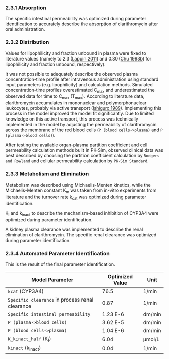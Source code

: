 ### 2.3.1	Absorption

The specific intestinal permeability was optimized during parameter identification to accurately describe the absorption of clarithromycin after oral administration.

### 2.3.2	Distribution

Values for lipophilicity and fraction unbound in plasma were fixed to literature values (namely to 2.3 ([Lappin 2011](#5-References)) and 0.30 ([Chu 1993b](#5-References)) for lipophilicity and fraction unbound, respectively). 

It was not possible to adequately describe the observed plasma concentration-time profile after intravenous administration using standard input parameters (e.g. lipophilicity) and calculation methods. Simulated concentration-time profiles overestimated C<sub>max</sub> and underestimated the observed data for time to C<sub>max</sub> (T<sub>max</sub>). According to literature data, clarithromycin accumulates in mononuclear and polymorphonuclear leukocytes, probably via active transport ([Ishiguro 1989](#5-References)). Implementing this process in the model improved the model fit significantly. Due to limited knowledge on this active transport, this process was technically implemented in the model by adjusting the permeability of clarithromycin across the membrane of the red blood cells (`P (blood cells->plasma)` and `P (plasma->blood cells)`). 

After testing the available organ-plasma partition coefficient and cell permeability calculation methods built in PK-Sim, observed clinical data was best described by choosing the partition coefficient calculation by `Rodgers and Rowland` and cellular permeability calculation by `PK-Sim Standard`. 

### 2.3.3	Metabolism and Elimination

Metabolism was described using Michaelis-Menten kinetics, while the Michaelis-Menten constant K<sub>m</sub> was taken from in-vitro experiments from literature and the turnover rate k<sub>cat</sub> was optimized during parameter identification. 

K<sub>I</sub> and k<sub>inact</sub> to describe the mechanism-based inhibition of CYP3A4 were optimized during parameter identification.

A kidney plasma clearance was implemented to describe the renal elimination of clarithromycin. The specific renal clearance was optimized during parameter identification.

### 2.3.4 Automated Parameter Identification

This is the result of the final parameter identification.

| Model Parameter                                 | Optimized Value | Unit   |
| ----------------------------------------------- | --------------- | ------ |
| `kcat` (CYP3A4)                                 | 76.5            | 1/min  |
| `Specific clearance` in process renal clearance | 0.87            | 1/min  |
| `Specific intestinal permeability`              | 1.23 E-6        | dm/min |
| `P (plasma->blood cells)`                       | 3.62 E-5        | dm/min |
| `P (blood cells->plasma)`                       | 1.04 E-6        | dm/min |
| `K_kinact_half` (K<sub>I</sub>)                 | 6.04            | µmol/L |
| `kinact` (k<sub>inact</sub>)                    | 0.04            | 1/min  |

